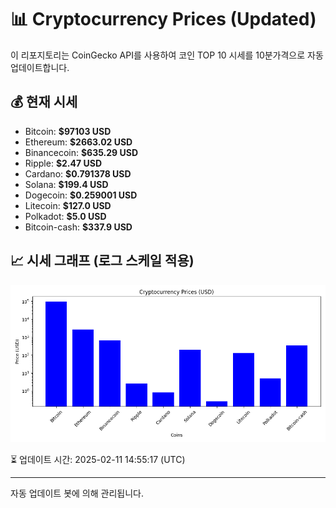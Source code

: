 
# 📊 Cryptocurrency Prices (Updated)

이 리포지토리는 CoinGecko API를 사용하여 코인 TOP 10 시세를 10분가격으로 자동 업데이트합니다.

## 💰 현재 시세
- Bitcoin: **$97103 USD**
- Ethereum: **$2663.02 USD**
- Binancecoin: **$635.29 USD**
- Ripple: **$2.47 USD**
- Cardano: **$0.791378 USD**
- Solana: **$199.4 USD**
- Dogecoin: **$0.259001 USD**
- Litecoin: **$127.0 USD**
- Polkadot: **$5.0 USD**
- Bitcoin-cash: **$337.9 USD**

## 📈 시세 그래프 (로그 스케일 적용)
![Crypto Prices](crypto_prices.png)

⏳ 업데이트 시간: 2025-02-11 14:55:17 (UTC)

---
자동 업데이트 봇에 의해 관리됩니다.
